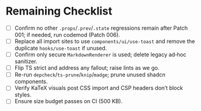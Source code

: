# Remaining Checklist

- [ ] Confirm no other `.props`/`.prev`/`.state` regressions remain after Patch 001; if needed, run codemod (Patch 006).
- [ ] Replace all import sites to use `components/ui/use-toast` and remove the duplicate `hooks/use-toast` if unused.
- [ ] Confirm only secure `MarkdownRenderer` is used; delete legacy ad‑hoc sanitizer.
- [ ] Flip TS strict and address any fallout; raise lints as we go.
- [ ] Re-run `depcheck`/`ts-prune`/`knip`/`madge`; prune unused shadcn components.
- [ ] Verify KaTeX visuals post CSS import and CSP headers don’t block styles.
- [ ] Ensure size budget passes on CI (500 KB).
